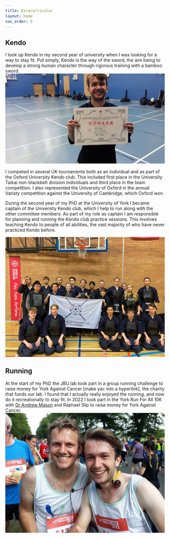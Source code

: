 ```yaml
---
title: Exracurricular
layout: home
nav_order: 5
---
```




## Kendo
I took up Kendo in my second year of university when I was looking for a way to stay fit. Put simply, Kendo is the way of the sword, the aim being to develop a strong human character through rigorous training with a bamboo sword.
![Me with Ikkyu certificate](\assets\images\Kendo_Ikkyu_certificate.jpg)


I competed in several UK tournaments both as an individual and as part of the Oxford University Kendo club. This included first place in the University Taikai non-blackbelt division individuals and third place in the team competition. I also represented the University of Oxford in the annual Varisty competition against the University of Cambridge, which Oxford won.


During the second year of my PhD at the University of York I became captain of the University Kendo club, which I help to run along with the other committee members. As part of my role as captain I am responsible for planning and running the Kendo club practice sessions. This involves teaching Kendo to people of all abilities, the vast majority of who have never practiced Kendo before.

![Edinburgh uni taikai](\assets\images\York_Kendo.jpeg)

## Running
At the start of my PhD the JBU lab took part in a group running challenge to raise money for York Against Cancer [make yac into a hyperlink], the charity that funds our lab. I found that I actually really enjoyed the running, and now do it recreationally to stay fit. 
In 2022 I took part in the York Run For All 10K with [Dr Andrew Mason](https://asmasonomics.github.io/andrewmason/) and Raphael Slip to raise money for York Against Cancer.
![Me and Andrew 10K](assets\images\YAC10K_Me_Andrew.jpg)